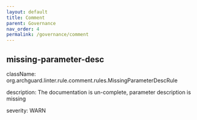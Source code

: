 ```yaml
---
layout: default
title: Comment
parent: Governance
nav_order: 4
permalink: /governance/comment
---
```


## missing-parameter-desc

className: org.archguard.linter.rule.comment.rules.MissingParameterDescRule

description: The documentation is un-complete, parameter description is missing

severity: WARN


